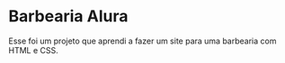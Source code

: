 # Barbearia Alura
Esse foi um projeto que aprendi a fazer um site para uma barbearia com HTML e CSS.
